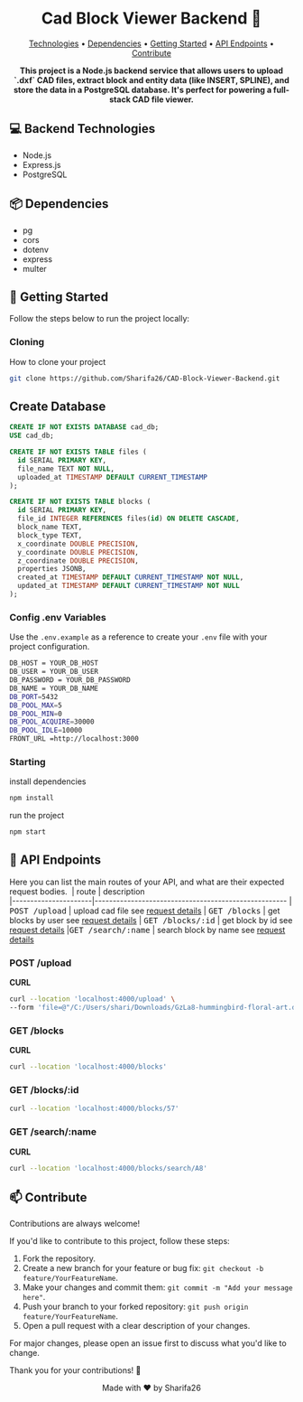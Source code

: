 <h1 align="center" style="font-weight: bold;">Cad Block Viewer Backend 🧱 </h1>

<p align="center">
 <a href="#technologies">Technologies</a> •
 <a href="#dependencies">Dependencies</a> •
 <a href="#started">Getting Started</a> • 
<a href="#routes">API Endpoints</a> •
 <a href="#contribute">Contribute</a>
</p>

<p align="center">
    <b>This project is a Node.js backend service that allows users to upload `.dxf` CAD files, extract block and entity data (like INSERT, SPLINE), and store the data in a PostgreSQL database. It's perfect for powering a full-stack CAD file viewer.
</b>
</p>


<h2 id="technologies">💻 Backend Technologies</h2>

<ul>
    <li>Node.js</li>
    <li>Express.js</li>
    <li>PostgreSQL</li>
</ul>

<h2 id="dependencies">📦 Dependencies</h2>

<ul>
    <li>pg</li>
    <li>cors</li>
    <li>dotenv</li>
    <li>express</li>
    <li>multer</li>
</ul>


<h2 id="started">🚀 Getting Started</h2>

<p>Follow the steps below to run the project locally:</p>

<h3>Cloning</h3>

How to clone your project

```bash
git clone https://github.com/Sharifa26/CAD-Block-Viewer-Backend.git
```

## Create Database

```sql
CREATE IF NOT EXISTS DATABASE cad_db;
USE cad_db;

CREATE IF NOT EXISTS TABLE files (
  id SERIAL PRIMARY KEY,
  file_name TEXT NOT NULL,
  uploaded_at TIMESTAMP DEFAULT CURRENT_TIMESTAMP
);

CREATE IF NOT EXISTS TABLE blocks (
  id SERIAL PRIMARY KEY,
  file_id INTEGER REFERENCES files(id) ON DELETE CASCADE,
  block_name TEXT,
  block_type TEXT,
  x_coordinate DOUBLE PRECISION,
  y_coordinate DOUBLE PRECISION,
  z_coordinate DOUBLE PRECISION,
  properties JSONB,
  created_at TIMESTAMP DEFAULT CURRENT_TIMESTAMP NOT NULL,
  updated_at TIMESTAMP DEFAULT CURRENT_TIMESTAMP NOT NULL
);


```

<h3>Config .env Variables</h3>

<p>Use the <code>.env.example</code> as a reference to create your <code>.env</code> file with your project configuration.</p>

```bash
DB_HOST = YOUR_DB_HOST
DB_USER = YOUR_DB_USER
DB_PASSWORD = YOUR_DB_PASSWORD  
DB_NAME = YOUR_DB_NAME
DB_PORT=5432
DB_POOL_MAX=5
DB_POOL_MIN=0
DB_POOL_ACQUIRE=30000
DB_POOL_IDLE=10000
FRONT_URL =http://localhost:3000  
```

<h3>Starting</h3>

install dependencies

```bash
npm install
```

run the project

```bash
npm start
```

<h2 id="routes">📍 API Endpoints</h2>

Here you can list the main routes of your API, and what are their expected request bodies.
​
| route               | description                                          
|----------------------|-----------------------------------------------------
| <kbd>POST /upload</kbd>     | upload cad file see [request details](#post-upload-detail)
| <kbd>GET /blocks</kbd>     | get blocks by user see [request details](#get-blocks-detail)
| <kbd>GET /blocks/:id</kbd>     | get block by id see [request details](#get-blocks-id-detail)
|<kbd>GET /search/:name</kbd>     | search block by name see [request details](#get-search-name-detail)

<h3 id="post-upload-detail">POST /upload</h3>

**CURL**
```bash
curl --location 'localhost:4000/upload' \
--form 'file=@"/C:/Users/shari/Downloads/GzLa8-hummingbird-floral-art.dxf"'

```

<h3 id="get-blocks-detail">GET /blocks</h3>

**CURL**
```bash
curl --location 'localhost:4000/blocks'
```
<h3 id="get-blocks-id-detail">GET /blocks/:id</h3>

```bash
curl --location 'localhost:4000/blocks/57'
```

<h3 id="get-search-name-detail">GET /search/:name</h3>

**CURL**

```bash
curl --location 'localhost:4000/blocks/search/A8'
```

<h2 id="contribute">📫 Contribute</h2>

<p>Contributions are always welcome!</p>

<p>If you'd like to contribute to this project, follow these steps:</p>
<ol>
    <li>Fork the repository.</li>
    <li>Create a new branch for your feature or bug fix: <code>git checkout -b feature/YourFeatureName</code>.</li>
    <li>Make your changes and commit them: <code>git commit -m "Add your message here"</code>.</li>
    <li>Push your branch to your forked repository: <code>git push origin feature/YourFeatureName</code>.</li>
    <li>Open a pull request with a clear description of your changes.</li>
</ol>

<p>For major changes, please open an issue first to discuss what you'd like to change.</p>

<p>Thank you for your contributions! 🙌</p>

<p align="center">Made with ❤️ by Sharifa26</p>


